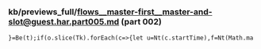 ### kb/previews_full/flows__master-first__master-and-slot@guest.har.part005.md (part 002)

```md
}=Be(t);if(o.slice(Tk).forEach(c=>{let u=Nt(c.startTime),f=Nt(Math.ma
```

```

